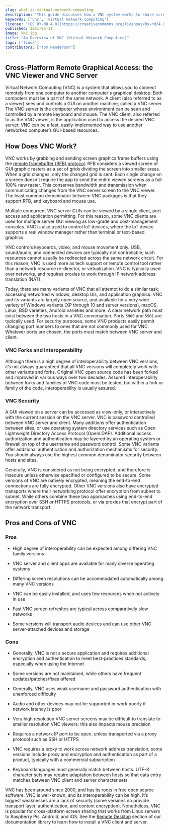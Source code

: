 ```yaml
---
slug: what-is-virtual-network-computing
description: "This guide discusses how a VNC system works to share screen graphics, how they're configured, and how you can secure yours."
keywords: ['vnc', 'virtual network computing']
license: '[CC BY-ND 4.0](https://creativecommons.org/licenses/by-nd/4.0)'
published: 2021-05-11
image: VNC.jpg
title: "An Overview of VNC (Virtual Network Computing)"
tags: ['linux']
contributors: ["Tom Henderson"]
---
```


## Cross-Platform Remote Graphical Access: the VNC Viewer and VNC Server

Virtual Network Computing (VNC) is a system that allows you to connect remotely from one computer to another computer's graphical desktop. Both computers must be a part of the same network. A client (also referred to as a viewer) sees and controls a GUI on another machine, called a VNC server. The VNC server is the computer whose environment can be seen and controlled by a remote keyboard and mouse. The VNC client, also referred to as the VNC viewer, is the application used to access the desired VNC server. VNC can be a fast, easily-implemented way to use another networked computer’s GUI-based resources.

## How Does VNC Work?

VNC works by grabbing and sending screen graphics frame buffers using the [remote framebuffer (RFB) protocol](https://en.wikipedia.org/wiki/RFB_protocol). RFB considers a viewed screen of GUI graphic rasters as a set of grids dividing the screen into smaller areas. When a grid changes, only the changed grid is sent. Each single change on a screen doesn't require the app to send the entire viewed screens as a full 100% new raster. This conserves bandwidth and transmission when communicating changes from the VNC server screen to the VNC viewer. The least common denominator between VNC packages is that they support RFB, and keyboard and mouse use.

Multiple concurrent VNC server GUIs can be viewed by a single client, port access and application permitting. For this reason, some VNC clients are used for multiple server GUI viewing as low-grade and cost-management consoles. VNC is also used to control IoT devices, where the IoT device supports a real window manager rather than terminal or text-based graphics.

VNC controls keyboards, video, and mouse movement only. USB, sound/audio, and connected devices are typically not controllable; such resources cannot usually be redirected across the same network circuit. For this reason, VNC is used more as tech support or remote control tool rather than a network resource re-director, or virtualization. VNC is typically used over networks, and requires proxies to work through IP network address translation (NAT).

Today, there are many variants of VNC that all attempt to do a similar task; accessing networked windows, desktop UIs, and application graphics. VNC and its variants are largely open source, and available for a very wide variety of Windows variants (XP through 10 and server versions), macOS, Linux, BSD varieties, Android varieties and more. A clear network path must exist between the two hosts in a VNC conversation. Ports `5900` and `5901` are typically used. For security purposes, some VNC products easily permit changing port numbers to ones that are not commonly used for VNC. Whatever ports are chosen, the ports must match between VNC server and client.

### VNC Forks and Interoperability

Although there is a high degree of interoperability between VNC versions, it’s not always guaranteed that all VNC versions will completely work with other variants and forks. Original VNC open source code has been forked and improved in various ways over two decades. Assured interoperability between forks and families of VNC code must be tested, but within a fork or family of the code, interoperability is usually assured.

### VNC Security

A GUI viewed on a server can be accessed as view-only, or interactively with the current session on the VNC server. VNC is password controlled between VNC server and client. Many additions offer authentication between sites, or use operating system directory services such as Open Lightweight Directory Access Protocol (OpenLDAP). Additional access authorization and authentication may be layered by an operating system or firewall on top of the username and password control. Some VNC variants offer additional authentication and authorization mechanisms for security. You should always use the highest common denominator security between hosts and sites.

Generally, VNC is considered as not being encrypted, and therefore is insecure unless otherwise specified or configured to be secure. Some versions of VNC are natively encrypted, meaning the end-to-end connections are fully encrypted. Other VNC versions also have encrypted transports where their networking protocol offer encryption from subnet to subnet. While others combine these two approaches using end-to-end encryption over SSH or HTTPS protocols, or via proxies that encrypt part of the network transport.

## Pros and Cons of VNC
### Pros

- High degree of interoperability can be expected among differing VNC family versions

- VNC server and client apps are available for many diverse operating systems

- Differing screen resolutions can be accommodated automatically among many VNC versions

- VNC can be easily installed, and uses few resources when not actively in use

- Fast VNC screen refreshes are typical across comparatively slow networks

- Some versions will transport audio devices and can use other VNC server-attached devices and storage

### Cons

- Generally, VNC is not a secure application and requires additional encryption and authentication to meet best-practices standards, especially when using the Internet

- Some versions are not maintained, while others have frequent updates/patches/fixes offered

- Generally, VNC uses weak username and password authentication with unenforced difficulty

- Audio and other devices may not be supported or work poorly if network latency is poor

- Very high resolution VNC server screens may be difficult to translate to smaller resolution VNC viewers; this also impacts mouse precision

- Requires a network IP port to be open, unless transported via a proxy protocol such as SSH or HTTPS

- VNC requires a proxy to work across network address translation; some versions include proxy and encryption and authentication as part of a product, typically with a commercial subscription

- Keyboard languages must generally match between hosts. UTF-8 character sets may require adaptation between hosts so that data entry matches between VNC client and server character sets

VNC has been around since 2000, and has its roots in free open source software. VNC is well-known, and its interoperability can be high. It’s biggest weaknesses are a lack of security (some versions do provide transport layer, authentication, and content encryption). Nonetheless, VNC is popular for cross-platform screen sharing that works from Linux servers to Raspberry Pis, Android, and iOS. See the [Remote Desktop](/docs/guides/applications/remote-desktop/) section of our documentation library to learn how to install a VNC client and server.
